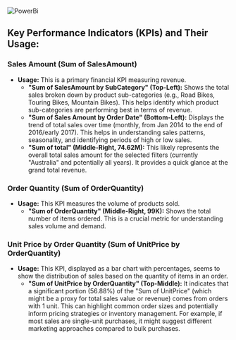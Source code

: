 ![PowerBi](https://github.com/user-attachments/assets/3a042345-8a26-4eaa-8334-f41826c4446a)

## Key Performance Indicators (KPIs) and Their Usage:

### Sales Amount (Sum of SalesAmount)
* **Usage:** This is a primary financial KPI measuring revenue.
    * **"Sum of SalesAmount by SubCategory" (Top-Left):** Shows the total sales broken down by product sub-categories (e.g., Road Bikes, Touring Bikes, Mountain Bikes). This helps identify which product sub-categories are performing best in terms of revenue.
    * **"Sum of Sales Amount by Order Date" (Bottom-Left):** Displays the trend of total sales over time (monthly, from Jan 2014 to the end of 2016/early 2017). This helps in understanding sales patterns, seasonality, and identifying periods of high or low sales.
    * **"Sum of total" (Middle-Right, 74.62M):** This likely represents the overall total sales amount for the selected filters (currently "Australia" and potentially all years). It provides a quick glance at the grand total revenue.

### Order Quantity (Sum of OrderQuantity)
* **Usage:** This KPI measures the volume of products sold.
    * **"Sum of OrderQuantity" (Middle-Right, 99K):** Shows the total number of items ordered. This is a crucial metric for understanding sales volume and demand.

### Unit Price by Order Quantity (Sum of UnitPrice by OrderQuantity)
* **Usage:** This KPI, displayed as a bar chart with percentages, seems to show the distribution of sales based on the quantity of items in an order.
    * **"Sum of UnitPrice by OrderQuantity" (Top-Middle):** It indicates that a significant portion (56.88%) of the "Sum of UnitPrice" (which might be a proxy for total sales value or revenue) comes from orders with 1 unit. This can highlight common order sizes and potentially inform pricing strategies or inventory management. For example, if most sales are single-unit purchases, it might suggest different marketing approaches compared to bulk purchases.

